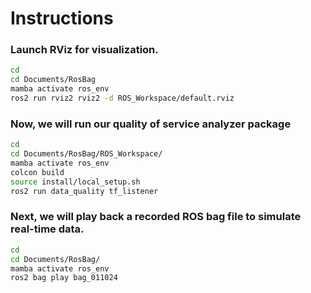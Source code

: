 # Instructions

### Launch RViz for visualization.
``` bash
cd
cd Documents/RosBag
mamba activate ros_env
ros2 run rviz2 rviz2 -d ROS_Workspace/default.rviz
```

### Now, we will run our quality of service analyzer package
``` bash
cd
cd Documents/RosBag/ROS_Workspace/
mamba activate ros_env
colcon build
source install/local_setup.sh 
ros2 run data_quality tf_listener
```

### Next, we will play back a recorded ROS bag file to simulate real-time data.
``` bash
cd
cd Documents/RosBag/
mamba activate ros_env
ros2 bag play bag_011024
```



